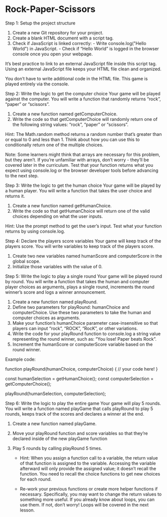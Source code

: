 # Rock-Paper-Scissors

Step 1: Setup the project structure
 1. Create a new Git repository for your project.
 2. Create a blank HTML document with a script tag.
 3. Check if JavaScript is linked correctly:
        - Write console.log("Hello World") in JavaScript.
        - Check if “Hello World” is logged in the browser console once you open your webpage.

It’s best practice to link to an external JavaScript file inside this script tag. Using an external JavaScript file keeps your HTML file clean and organized.

You don’t have to write additional code in the HTML file. This game is played entirely via the console.

Step 2: Write the logic to get the computer choice
Your game will be played against the computer. You will write a function that randomly returns “rock”, “paper” or “scissors”.

 1. Create a new function named getComputerChoice.
 2. Write the code so that getComputerChoice will randomly return one of the following string values: “rock”, “paper” or “scissors”.

Hint: The Math.random method returns a random number that’s greater than or equal to 0 and less than 1. Think about how you can use this to conditionally return one of the multiple choices.

Note: Some learners might think that arrays are necessary for this problem, but they aren’t. If you’re unfamiliar with arrays, don’t worry - they’ll be covered later in the curriculum.
Test that your function returns what you expect using console.log or the browser developer tools before advancing to the next step.

Step 3: Write the logic to get the human choice
Your game will be played by a human player. You will write a function that takes the user choice and returns it.

1. Create a new function named getHumanChoice.
2. Write the code so that getHumanChoice will return one of the valid choices depending on what the user inputs.

Hint: Use the prompt method to get the user’s input.
Test what your function returns by using console.log.

Step 4: Declare the players score variables
Your game will keep track of the players score. You will write variables to keep track of the players score.

1. Create two new variables named humanScore and computerScore in the global scope.
2. Initialize those variables with the value of 0.

Step 5: Write the logic to play a single round
Your game will be played round by round. You will write a function that takes the human and computer player choices as arguments, plays a single round, increments the round winner’s score and logs a winner announcement.

1. Create a new function named playRound.
2. Define two parameters for playRound: humanChoice and computerChoice. Use these two parameters to take the human and computer choices as arguments.
3. Make your function’s humanChoice parameter case-insensitive so that players can input “rock”, “ROCK”, “RocK”, or other variations.
4. Write the code for your playRound function to console.log a string value representing the round winner, such as: “You lose! Paper beats Rock”.
5. Increment the humanScore or computerScore variable based on the round winner.

Example code:

function playRound(humanChoice, computerChoice) {
  // your code here!
}

const humanSelection = getHumanChoice();
const computerSelection = getComputerChoice();

playRound(humanSelection, computerSelection);

Step 6: Write the logic to play the entire game
Your game will play 5 rounds. You will write a function named playGame that calls playRound to play 5 rounds, keeps track of the scores and declares a winner at the end.

1. Create a new function named playGame.
2. Move your playRound function and score variables so that they’re declared inside of the new playGame function
3. Play 5 rounds by calling playRound 5 times.

    - Hint: When you assign a function call to a variable, the return value of that function is assigned to the variable. Accessing the variable afterward will only provide the assigned value; it doesn’t recall the function. You need to recall the choice functions to get new choices for each round.

    - Re-work your previous functions or create more helper functions if necessary. Specifically, you may want to change the return values to something more useful.
        If you already know about loops, you can use them. If not, don’t worry! Loops will be covered in the next lesson.